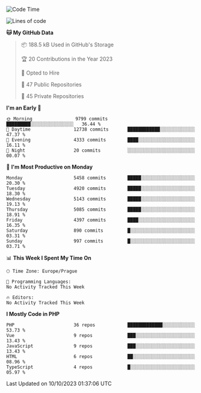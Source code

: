 <!--START_SECTION:waka-->
![Code Time](http://img.shields.io/badge/Code%20Time-1%2C583%20hrs%2058%20mins-blue)

![Lines of code](https://img.shields.io/badge/From%20Hello%20World%20I%27ve%20Written-8.8%20million%20lines%20of%20code-blue)

**🐱 My GitHub Data** 

> 📦 188.5 kB Used in GitHub's Storage 
 > 
> 🏆 20 Contributions in the Year 2023
 > 
> 💼 Opted to Hire
 > 
> 📜 47 Public Repositories 
 > 
> 🔑 45 Private Repositories 
 > 
**I'm an Early 🐤** 

```text
🌞 Morning                9799 commits        █████████░░░░░░░░░░░░░░░░   36.44 % 
🌆 Daytime                12738 commits       ████████████░░░░░░░░░░░░░   47.37 % 
🌃 Evening                4333 commits        ████░░░░░░░░░░░░░░░░░░░░░   16.11 % 
🌙 Night                  20 commits          ░░░░░░░░░░░░░░░░░░░░░░░░░   00.07 % 
```
📅 **I'm Most Productive on Monday** 

```text
Monday                   5458 commits        █████░░░░░░░░░░░░░░░░░░░░   20.30 % 
Tuesday                  4920 commits        █████░░░░░░░░░░░░░░░░░░░░   18.30 % 
Wednesday                5143 commits        █████░░░░░░░░░░░░░░░░░░░░   19.13 % 
Thursday                 5085 commits        █████░░░░░░░░░░░░░░░░░░░░   18.91 % 
Friday                   4397 commits        ████░░░░░░░░░░░░░░░░░░░░░   16.35 % 
Saturday                 890 commits         █░░░░░░░░░░░░░░░░░░░░░░░░   03.31 % 
Sunday                   997 commits         █░░░░░░░░░░░░░░░░░░░░░░░░   03.71 % 
```


📊 **This Week I Spent My Time On** 

```text
🕑︎ Time Zone: Europe/Prague

💬 Programming Languages: 
No Activity Tracked This Week

🔥 Editors: 
No Activity Tracked This Week
```

**I Mostly Code in PHP** 

```text
PHP                      36 repos            █████████████░░░░░░░░░░░░   53.73 % 
Vue                      9 repos             ███░░░░░░░░░░░░░░░░░░░░░░   13.43 % 
JavaScript               9 repos             ███░░░░░░░░░░░░░░░░░░░░░░   13.43 % 
HTML                     6 repos             ██░░░░░░░░░░░░░░░░░░░░░░░   08.96 % 
TypeScript               4 repos             █░░░░░░░░░░░░░░░░░░░░░░░░   05.97 % 
```




 Last Updated on 10/10/2023 01:37:06 UTC
<!--END_SECTION:waka-->
<!--
**AlexKratky/AlexKratky** is a ✨ _special_ ✨ repository because its `README.md` (this file) appears on your GitHub profile.

Here are some ideas to get you started:

- 🔭 I’m currently working on ...
- 🌱 I’m currently learning ...
- 👯 I’m looking to collaborate on ...
- 🤔 I’m looking for help with ...
- 💬 Ask me about ...
- 📫 How to reach me: ...
- 😄 Pronouns: ...
- ⚡ Fun fact: ...
-->

